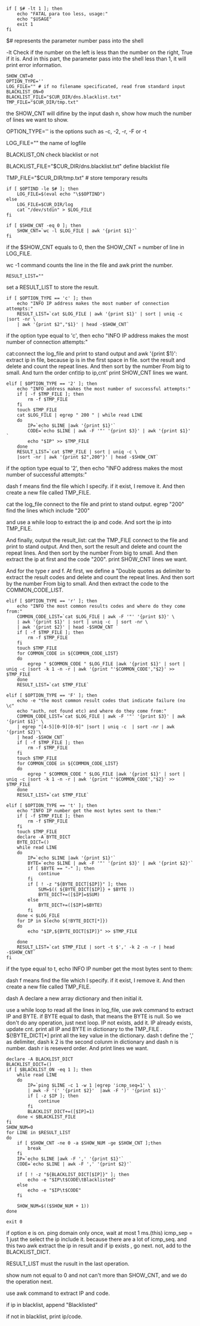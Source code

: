 ```shell
if [ $# -lt 1 ]; then 
    echo "FATAL para too less, usage:"
    echo "$USAGE"
    exit 1
fi
```

 $# represents the parameter number pass into the shell 

-lt Check if the number on the left is less than the number on the right, True if it is. And in this part, the parameter pass  into the shell less than 1, it will print error information.

```shell
SHOW_CNT=0 
OPTION_TYPE=''
LOG_FILE="" # if no filename specificated, read from standard input
BLACKLIST_ON=0 
BLACKLIST_FILE="$CUR_DIR/dns.blacklist.txt" 
TMP_FILE="$CUR_DIR/tmp.txt" 
```

the SHOW_CNT will difine by the input dash n, show how much the number of lines we want to show.

OPTION_TYPE=''   is the options such as  -c, -2, -r, -F or -t

LOG_FILE="" the name of logfile

BLACKLIST_ON  check blacklist or not

BLACKLIST_FILE="$CUR_DIR/dns.blacklist.txt" define blacklist file 

TMP_FILE="$CUR_DIR/tmp.txt" # store temporary results

```shell
if [ $OPTIND -le $# ]; then
    LOG_FILE=$(eval echo "\$$OPTIND")
else
    LOG_FILE=$CUR_DIR/log
    cat "/dev/stdin" > $LOG_FILE
fi
```



```shell
if [ $SHOW_CNT -eq 0 ]; then
    SHOW_CNT=`wc -l $LOG_FILE | awk '{print $1}'`
fi
```

if the $SHOW_CNT equals to 0, then the  SHOW_CNT = number of line in LOG_FILE. 

wc -1 command counts the line in the file and awk print the number.



```shell
RESULT_LIST=""
```

set a RESULT_LIST to store the result.

```shell
if [ $OPTION_TYPE == 'c' ]; then
    echo "INFO IP address makes the most number of connection attempts:"
    RESULT_LIST=`cat $LOG_FILE | awk '{print $1}' | sort | uniq -c |sort -nr \
    | awk '{print $2","$1}' | head -$SHOW_CNT`

```

if the option type equal to 'c', then echo "INFO IP address makes the most number of connection attempts:"

cat:connect the log_file   and print to stand output and awk '{print $1}': extract ip in file, because ip is in the first space in file. sort the result and delete and count the repeat lines. And then sort by the number From big to small. And turn the order cnt\tip to ip,cnt'  print SHOW_CNT lines we want. 

```shell
elif [ $OPTION_TYPE == '2' ]; then
    echo "INFO address makes the most number of successful attempts:"
    if [ -f $TMP_FILE ]; then
        rm -f $TMP_FILE
    fi
    touch $TMP_FILE
    cat $LOG_FILE | egrep " 200 " | while read LINE
    do
    	IP=`echo $LINE |awk '{print $1}'`
        CODE=`echo $LINE | awk -F '"' '{print $3}' | awk '{print $1}' `
		echo "$IP" >> $TMP_FILE
    done
    RESULT_LIST=`cat $TMP_FILE | sort | uniq -c \
    |sort -nr | awk '{print $2",200"}' | head -$SHOW_CNT`
```

if the option type equal to '2', then echo "INFO address makes the most number of successful attempts:"

dash f means find the file which I specify. if it exist, I remove it. And then  create a new file called TMP_FILE.

cat the log_file connect to the file and print to stand output. egrep "200" find the lines which include "200"

and use a while loop to extract the ip and code. And sort the ip into TMP_FILE. 

And finally, output the result_list: cat the TMP_FILE connect to the file and print to stand output. And then, sort the result and delete and count the repeat lines. And then sort by the number From big to small. And then extract the ip at first and the code "200". print SHOW_CNT lines we want. 



And for the type r and f. At first, we define a "Double quotes as  delimiter to extract the result codes and delete and count the repeat lines. And then sort by the number From big to small. And then extract the code to the COMMON_CODE_LIST.	

```shell
elif [ $OPTION_TYPE == 'r' ]; then
    echo "INFO the most common results codes and where do they come from:"
    COMMON_CODE_LIST=`cat $LOG_FILE | awk -F '"' '{print $3}' \
    | awk '{print $1}' | sort | uniq -c  | sort -nr \
    | awk '{print $2}' | head -$SHOW_CNT `
    if [ -f $TMP_FILE ]; then
        rm -f $TMP_FILE
    fi
    touch $TMP_FILE
    for COMMON_CODE in ${COMMON_CODE_LIST}
    do
        egrep " $COMMON_CODE " $LOG_FILE |awk '{print $1}' | sort | uniq -c |sort -k 1 -n -r | awk '{print "'$COMMON_CODE',"$2}' >> $TMP_FILE
    done
    RESULT_LIST=`cat $TMP_FILE`

elif [ $OPTION_TYPE == 'F' ]; then
    echo -e "the most common result codes that indicate failure (no \c"
    echo "auth, not found etc) and where do they come from:"
    COMMON_CODE_LIST=`cat $LOG_FILE | awk -F '"' '{print $3}' | awk '{print $1}' \
    | egrep "[4-5][0-9][0-9]" |sort | uniq -c  | sort -nr | awk '{print $2}'\
    | head -$SHOW_CNT`
    if [ -f $TMP_FILE ]; then
        rm -f $TMP_FILE
    fi
    touch $TMP_FILE
    for COMMON_CODE in ${COMMON_CODE_LIST}
    do
        egrep " $COMMON_CODE " $LOG_FILE |awk '{print $1}' | sort | uniq -c |sort -k 1 -n -r | awk '{print "'$COMMON_CODE',"$2}' >> $TMP_FILE
    done
    RESULT_LIST=`cat $TMP_FILE`

```

```shell
elif [ $OPTION_TYPE == 't' ]; then
    echo "INFO IP number get the most bytes sent to them:"
	if [ -f $TMP_FILE ]; then
        rm -f $TMP_FILE
    fi
    touch $TMP_FILE
	declare -A BYTE_DICT
    BYTE_DICT=()
    while read LINE
    do
    	IP=`echo $LINE |awk '{print $1}'`
        BYTE=`echo $LINE | awk -F '"' '{print $3}' | awk '{print $2}'`
        if [ $BYTE == "-" ]; then
            continue
        fi
        if [ ! -z "${BYTE_DICT[$IP]}" ]; then
            SUM=$(( ${BYTE_DICT[$IP]} + $BYTE ))
            BYTE_DICT+=([$IP]=$SUM)
        else
            BYTE_DICT+=([$IP]=$BYTE)
        fi
    done < $LOG_FILE
    for IP in $(echo ${!BYTE_DICT[*]})
    do
        echo "$IP,${BYTE_DICT[$IP]}" >> $TMP_FILE

    done
    RESULT_LIST=`cat $TMP_FILE | sort -t $',' -k 2 -n -r | head -$SHOW_CNT`    
fi
```

if the type equal to t,   echo INFO IP number get the most bytes sent to them: 

dash f means find the file which I specify. if it exist, I remove it. And then  create a new file called TMP_FILE.

dash A declare a new array dictionary and then  initial it.

use a while loop to read all the lines in log_file, use awk command  to extract IP and BYTE. if BYTE  equal to dash, that means the BYTE is null. So we don't do any operation, just next loop. IP not exists, add it. IP already exists, update cnt. print all IP and BYTE in dictionary to the TMP_FILE .  ${!BYTE_DICT[*] print all the key value in the dictionary. dash t define the ',' as delimiter, dash k 2 is the second colunm in dictionary and dash n is number. dash r is reseverd order. And print lines we want.



```shell
declare -A BLACKLIST_DICT 
BLACKLIST_DICT=()
if [ $BLACKLIST_ON -eq 1 ]; then
	while read LINE
    do
        IP=`ping $LINE -c 1 -w 1 |egrep 'icmp_seq=1' \
        | awk -F '(' '{print $2}'  |awk -F ')' '{print $1}'`
        if [ -z $IP ]; then
            continue
        fi
        BLACKLIST_DICT+=([$IP]=1)
    done < $BLACKLIST_FILE
fi
SHOW_NUM=0
for LINE in $RESULT_LIST
do
    if [ $SHOW_CNT -ne 0 -a $SHOW_NUM -ge $SHOW_CNT ];then
        break
    fi
    IP=`echo $LINE |awk -F ',' '{print $1}'`
    CODE=`echo $LINE | awk -F ',' '{print $2}'`

    if [ ! -z "${BLACKLIST_DICT[$IP]}" ]; then
        echo -e "$IP\t$CODE\tBlacklisted"
    else
        echo -e "$IP\t$CODE"
    fi

    SHOW_NUM=$(($SHOW_NUM + 1))
done

exit 0
```

if option e is on.  ping domain only once, wait at most 1 ms.(this) icmp_sep = 1 just the select the ip include it. because there are a lot of icmp_seq. and this two awk extract the ip in result and if ip exists , go next. not, add to the  BLACKLIST_DICT.

RESULT_LIST must the rusult in the last operation. 

show num not equal to 0 and not can't more than SHOW_CNT, and we do the operation next. 

use awk command  to extract IP and code. 

if ip in blacklist, append "Blacklisted"

if not in blacklist, print ip/code.



